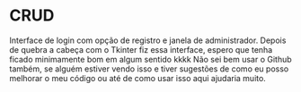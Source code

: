 # CRUD
Interface de login com opção de registro e janela de administrador.
Depois de quebra a cabeça com o Tkinter fiz essa interface, espero que tenha ficado minimamente bom em algum sentido kkkk
Não sei bem usar o Github também, se alguém estiver vendo isso e tiver sugestões de como eu posso melhorar o meu código ou até de como usar isso aqui ajudaria muito.
